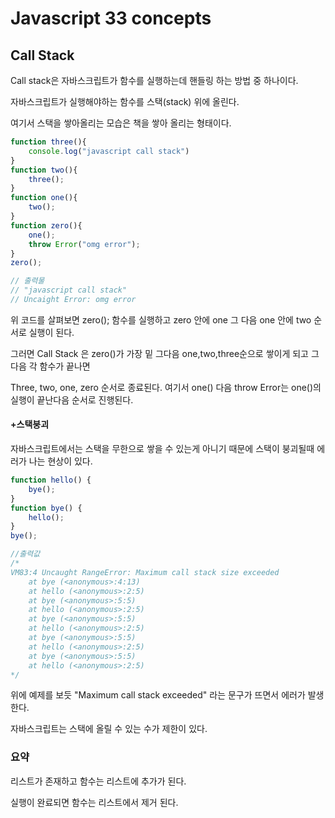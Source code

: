 # Javascript 33 concepts

## Call Stack

Call stack은 자바스크립트가 함수를 실행하는데 핸들링 하는 방법 중 하나이다.

자바스크립트가 실행해야하는 함수를 스택(stack) 위에 올린다.

여기서 스택을 쌓아올리는 모습은 책을 쌓아 올리는 형태이다.

~~~javascript
function three(){
    console.log("javascript call stack")
}
function two(){
    three();
}
function one(){
    two();
}
function zero(){
    one();
    throw Error("omg error");
}
zero();

// 출력물
// "javascript call stack"
// Uncaight Error: omg error

~~~

위 코드를 살펴보면 zero(); 함수를 실행하고 zero 안에 one 그 다음 one 안에 two 순서로 실행이 된다.

그러면 Call Stack 은 zero()가 가장 밑 그다음 one,two,three순으로 쌓이게 되고 그다음 각 함수가 끝나면

Three, two, one, zero 순서로 종료된다. 여기서 one() 다음 throw Error는 one()의 실행이 끝난다음 순서로 진행된다.



#### +스택붕괴

자바스크립트에서는 스택을 무한으로 쌓을 수 있는게 아니기 때문에 스택이 붕괴될때 에러가 나는 현상이 있다.

~~~javascript
function hello() {
    bye();
}
function bye() {
    hello();
}
bye();

//출력값
/*
VM83:4 Uncaught RangeError: Maximum call stack size exceeded
    at bye (<anonymous>:4:13)
    at hello (<anonymous>:2:5)
    at bye (<anonymous>:5:5)
    at hello (<anonymous>:2:5)
    at bye (<anonymous>:5:5)
    at hello (<anonymous>:2:5)
    at bye (<anonymous>:5:5)
    at hello (<anonymous>:2:5)
    at bye (<anonymous>:5:5)
    at hello (<anonymous>:2:5)
*/
~~~

위에 예제를 보듯 "Maximum call stack exceeded" 라는 문구가 뜨면서 에러가 발생한다.

자바스크립트는 스택에 올릴 수 있는 수가 제한이 있다.



### 요약

리스트가 존재하고 함수는 리스트에 추가가 된다.

실행이 완료되면 함수는 리스트에서 제거 된다.